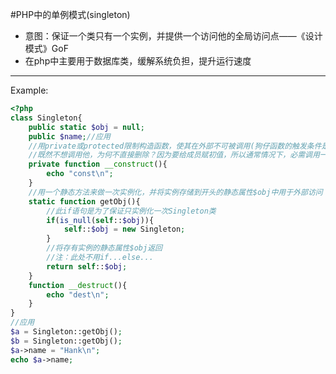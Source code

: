 #PHP中的单例模式(singleton)  
- 意图：保证一个类只有一个实例，并提供一个访问他的全局访问点——《设计模式》GoF  
- 在php中主要用于数据库类，缓解系统负担，提升运行速度  

---
Example:
```php
<?php
class Singleton{
	public static $obj = null;
	public $name;//应用
	//用private或protected限制构造函数，使其在外部不可被调用(狗仔函数的触发条件是当一个对象被实例化时)
	//既然不想调用他，为何不直接删除？因为要给成员赋初值，所以通常情况下，必需调用一次，也就是，要想办法使该类只被实例化一次
	private function __construct(){
		echo "const\n";
	}
	//用一个静态方法来做一次实例化，并将实例存储到开头的静态属性$obj中用于外部访问
	static function getObj(){
		//此if语句是为了保证只实例化一次Singleton类
		if(is_null(self::$obj)){
			self::$obj = new Singleton;
		}
		//将存有实例的静态属性$obj返回
		//注：此处不用if...else...
		return self::$obj;
	}
	function __destruct(){
		echo "dest\n";
	}
}
//应用
$a = Singleton::getObj();
$b = Singleton::getObj();
$a->name = "Hank\n";
echo $a->name;
```
